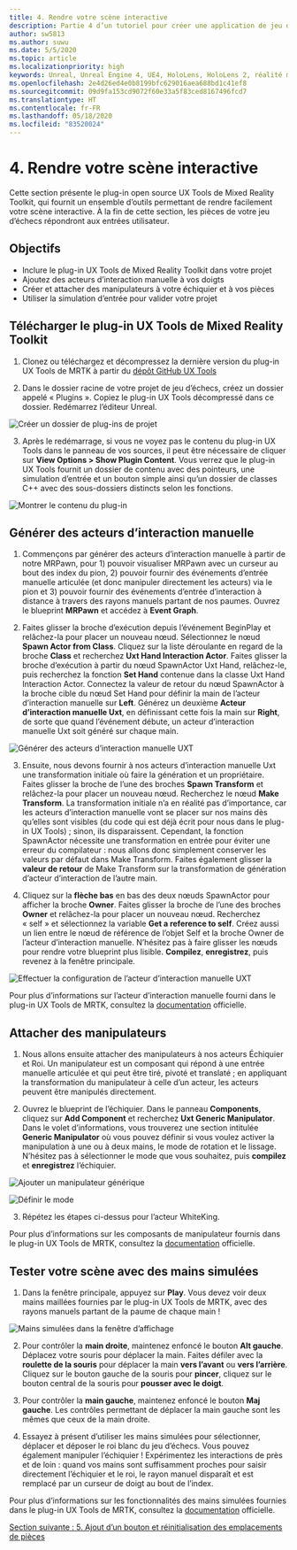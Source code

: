 ```yaml
---
title: 4. Rendre votre scène interactive
description: Partie 4 d’un tutoriel pour créer une application de jeu d’échecs simple avec Unreal Engine 4 et le plug-in UX Tools de Mixed Reality Toolkit
author: sw5813
ms.author: suwu
ms.date: 5/5/2020
ms.topic: article
ms.localizationpriority: high
keywords: Unreal, Unreal Engine 4, UE4, HoloLens, HoloLens 2, réalité mixte, tutoriel, bien démarrer, mrtk, uxt, UX Tools, documentation
ms.openlocfilehash: 2e4d26ed4e0b8199bfc629016aea688bd1c41ef8
ms.sourcegitcommit: 09d9fa153cd9072f60e33a5f83ced8167496fcd7
ms.translationtype: HT
ms.contentlocale: fr-FR
ms.lasthandoff: 05/18/2020
ms.locfileid: "83520024"
---
```

# <a name="4-making-your-scene-interactive"></a>4. Rendre votre scène interactive

Cette section présente le plug-in open source UX Tools de Mixed Reality Toolkit, qui fournit un ensemble d’outils permettant de rendre facilement votre scène interactive. À la fin de cette section, les pièces de votre jeu d’échecs répondront aux entrées utilisateur. 

## <a name="objectives"></a>Objectifs

* Inclure le plug-in UX Tools de Mixed Reality Toolkit dans votre projet
* Ajoutez des acteurs d’interaction manuelle à vos doigts
* Créer et attacher des manipulateurs à votre échiquier et à vos pièces 
* Utiliser la simulation d’entrée pour valider votre projet

## <a name="download-the-mixed-reality-toolkit-ux-tools-plugin"></a>Télécharger le plug-in UX Tools de Mixed Reality Toolkit

1.  Clonez ou téléchargez et décompressez la dernière version du plug-in UX Tools de MRTK à partir du [dépôt GitHub UX Tools](https://github.com/microsoft/MixedReality-UXTools-Unreal/releases)

2.  Dans le dossier racine de votre projet de jeu d’échecs, créez un dossier appelé « Plugins ». Copiez le plug-in UX Tools décompressé dans ce dossier. Redémarrez l’éditeur Unreal. 

![Créer un dossier de plug-ins de projet](images/unreal-uxt/4-plugins.PNG)

3.  Après le redémarrage, si vous ne voyez pas le contenu du plug-in UX Tools dans le panneau de vos sources, il peut être nécessaire de cliquer sur **View Options > Show Plugin Content**. Vous verrez que le plug-in UX Tools fournit un dossier de contenu avec des pointeurs, une simulation d’entrée et un bouton simple ainsi qu’un dossier de classes C++ avec des sous-dossiers distincts selon les fonctions.  

![Montrer le contenu du plug-in](images/unreal-uxt/4-showplugincontent.PNG)

## <a name="spawn-hand-interaction-actors"></a>Générer des acteurs d’interaction manuelle

1.  Commençons par générer des acteurs d’interaction manuelle à partir de notre MRPawn, pour 1) pouvoir visualiser MRPawn avec un curseur au bout des index du pion, 2) pouvoir fournir des événements d’entrée manuelle articulée (et donc manipuler directement les acteurs) via le pion et 3) pouvoir fournir des événements d’entrée d’interaction à distance à travers des rayons manuels partant de nos paumes. Ouvrez le blueprint **MRPawn** et accédez à **Event Graph**. 

2.  Faites glisser la broche d’exécution depuis l’événement BeginPlay et relâchez-la pour placer un nouveau nœud. Sélectionnez le nœud **Spawn Actor from Class**. Cliquez sur la liste déroulante en regard de la broche **Class** et recherchez **Uxt Hand Interaction Actor**. Faites glisser la broche d’exécution à partir du nœud SpawnActor Uxt Hand, relâchez-le, puis recherchez la fonction **Set Hand** contenue dans la classe Uxt Hand Interaction Actor. Connectez la valeur de retour du nœud SpawnActor à la broche cible du nœud Set Hand pour définir la main de l’acteur d’interaction manuelle sur **Left**. Générez un deuxième **Acteur d’interaction manuelle Uxt**, en définissant cette fois la main sur **Right**, de sorte que quand l’événement débute, un acteur d’interaction manuelle Uxt soit généré sur chaque main. 

![Générer des acteurs d’interaction manuelle UXT](images/unreal-uxt/4-spawnactor.PNG)

3.  Ensuite, nous devons fournir à nos acteurs d’interaction manuelle Uxt une transformation initiale où faire la génération et un propriétaire. Faites glisser la broche de l’une des broches **Spawn Transform** et relâchez-la pour placer un nouveau nœud. Recherchez le nœud **Make Transform**. La transformation initiale n’a en réalité pas d’importance, car les acteurs d’interaction manuelle vont se placer sur nos mains dès qu’elles sont visibles (du code qui est déjà écrit pour nous dans le plug-in UX Tools) ; sinon, ils disparaissent. Cependant, la fonction SpawnActor nécessite une transformation en entrée pour éviter une erreur du compilateur : nous allons donc simplement conserver les valeurs par défaut dans Make Transform. Faites également glisser la **valeur de retour** de Make Transform sur la transformation de génération d’acteur d’interaction de l’autre main. 

4.  Cliquez sur la **flèche bas** en bas des deux nœuds SpawnActor pour afficher la broche **Owner**. Faites glisser la broche de l’une des broches **Owner** et relâchez-la pour placer un nouveau nœud. Recherchez « self » et sélectionnez la variable **Get a reference to self**. Créez aussi un lien entre le nœud de référence de l’objet Self et la broche Owner de l’acteur d’interaction manuelle. N’hésitez pas à faire glisser les nœuds pour rendre votre blueprint plus lisible. **Compilez**, **enregistrez**, puis revenez à la fenêtre principale. 

![Effectuer la configuration de l’acteur d’interaction manuelle UXT](images/unreal-uxt/4-fingerptrs.PNG)

Pour plus d’informations sur l’acteur d’interaction manuelle fourni dans le plug-in UX Tools de MRTK, consultez la [documentation](https://microsoft.github.io/MixedReality-UXTools-Unreal/version/public/0.8.x/Docs/HandInteraction.html) officielle.

## <a name="attach-manipulators"></a>Attacher des manipulateurs

1.  Nous allons ensuite attacher des manipulateurs à nos acteurs Échiquier et Roi. Un manipulateur est un composant qui répond à une entrée manuelle articulée et qui peut être tiré, pivoté et translaté ; en appliquant la transformation du manipulateur à celle d’un acteur, les acteurs peuvent être manipulés directement. 

2.  Ouvrez le blueprint de l’échiquier. Dans le panneau **Components**, cliquez sur **Add Component** et recherchez **Uxt Generic Manipulator**. Dans le volet d’informations, vous trouverez une section intitulée **Generic Manipulator** où vous pouvez définir si vous voulez activer la manipulation à une ou à deux mains, le mode de rotation et le lissage. N’hésitez pas à sélectionner le mode que vous souhaitez, puis **compilez** et **enregistrez** l’échiquier. 

![Ajouter un manipulateur générique](images/unreal-uxt/4-addmanip.PNG)

![Définir le mode](images/unreal-uxt/4-setrotmode.PNG)

3.  Répétez les étapes ci-dessus pour l’acteur WhiteKing.

Pour plus d’informations sur les composants de manipulateur fournis dans le plug-in UX Tools de MRTK, consultez la [documentation](https://microsoft.github.io/MixedReality-UXTools-Unreal/version/public/0.8.x/Docs/Manipulator.html) officielle.

## <a name="test-out-your-scene-with-simulated-hands"></a>Tester votre scène avec des mains simulées

1.  Dans la fenêtre principale, appuyez sur **Play**. Vous devez voir deux mains maillées fournies par le plug-in UX Tools de MRTK, avec des rayons manuels partant de la paume de chaque main ! 

![Mains simulées dans la fenêtre d’affichage](images/unreal-uxt/4-handsim.PNG)

2.  Pour contrôler la **main droite**, maintenez enfoncé le bouton **Alt gauche**. Déplacez votre souris pour déplacer la main. Faites défiler avec la **roulette de la souris** pour déplacer la main **vers l’avant** ou **vers l’arrière**. Cliquez sur le bouton gauche de la souris pour **pincer**, cliquez sur le bouton central de la souris pour **pousser avec le doigt**.

3.  Pour contrôler la **main gauche**, maintenez enfoncé le bouton **Maj gauche**. Les contrôles permettant de déplacer la main gauche sont les mêmes que ceux de la main droite. 

4.  Essayez à présent d’utiliser les mains simulées pour sélectionner, déplacer et déposer le roi blanc du jeu d’échecs. Vous pouvez également manipuler l’échiquier ! Expérimentez les interactions de près et de loin : quand vos mains sont suffisamment proches pour saisir directement l’échiquier et le roi, le rayon manuel disparaît et est remplacé par un curseur de doigt au bout de l’index. 

Pour plus d’informations sur les fonctionnalités des mains simulées fournies dans le plug-in UX Tools de MRTK, consultez la [documentation](https://microsoft.github.io/MixedReality-UXTools-Unreal/version/public/0.8.x/Docs/InputSimulation.html) officielle.

[Section suivante : 5. Ajout d’un bouton et réinitialisation des emplacements de pièces](unreal-uxt-ch5.md)
